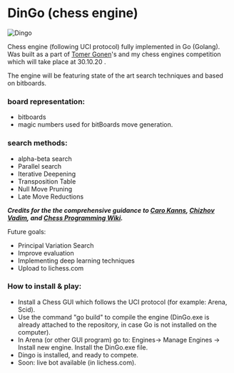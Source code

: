 # DinGo (chess engine)

![Dingo](https://github.com/Alon1215/DinGo_chess.engine/blob/master/.idea/rsz_1rsz_1rsz_1rsz_687457.png?raw=true)


Chess engine (following UCI protocol) fully implemented in Go (Golang).
Was built as a part of [Tomer Gonen](https://github.com/yodatk)'s and my chess engines competition which will take place at 30.10.20 . 

The engine will be featuring state of the art search techniques and based on bitboards.  

### board representation:
* bitboards
* magic numbers used for bitBoards move generation.

### search methods:
* alpha-beta search
* Parallel search
* Iterative Deepening
* Transposition Table
* Null Move Pruning
* Late Move Reductions

***Credits for the the comprehensive guidance to [Caro Kanns](https://www.youtube.com/playlist?list=PLftcy-r3mehgu4gikLTFoI1CXh2bHm3rf), [Chizhov Vadim](https://github.com/ChizhovVadim/CounterGo), and [Chess Programming Wiki](https://www.chessprogramming.org/Main_Page).***

Future goals:
* Principal Variation Search
* Improve evaluation
* Implementing deep learning techniques
* Upload to lichess.com

### How to install & play:
* Install a Chess GUI which follows the UCI protocol (for example: Arena, Scid).
* Use the command "go build" to compile the engine (DinGo.exe is already attached to the repository, in case Go is not installed on the computer).
* In Arena (or other GUI program) go to: Engines-> Manage Engines -> Install new engine. Install the DinGo.exe file.
* Dingo is installed, and ready to compete.
* Soon: live bot available (in lichess.com).
